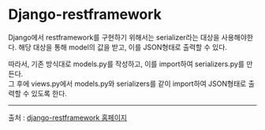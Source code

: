 # Django-restframework

Django에서 restframework를 구현하기 위해서는 serializer라는 대상을 사용해야한다.
해당 대상을 통해 model의 값을 받고, 이를 JSON형태로 출력할 수 있다.

따라서, 기존 방식대로 models.py를 작성하고, 이를 import하여 serializers.py를 만든다.<br>
그 후에 views.py에서 models.py와 serializers를 같이 import하여 JSON형태로 출력할 수 있도록 한다.


***
출처 : [django-restframework 홈페이지](https://django-rest-framework.org)
